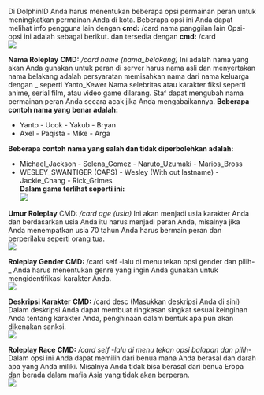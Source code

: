 Di DolphinID Anda harus menentukan beberapa opsi permainan peran untuk meningkatkan permainan Anda di kota.
Beberapa opsi ini Anda dapat melihat info pengguna lain dengan **cmd:** /card nama panggilan lain
Opsi-opsi ini adalah sebagai berikut. dan tersedia dengan **cmd:** /card                                              
![](https://i.gyazo.com/e2b78b1b27dff8382bd4463ba0910688.png)


**Nama Roleplay** **CMD:** _/card name (nama_belakang)_
Ini adalah nama yang akan Anda gunakan untuk peran di server harus nama asli dan menyertakan nama belakang adalah persyaratan memisahkan nama dari nama keluarga dengan _ seperti Yanto_Kewer
Nama selebritas atau karakter fiksi seperti anime, serial film, atau video game dilarang. Staf dapat mengubah nama permainan peran Anda secara acak jika Anda mengabaikannya.
**Beberapa contoh nama yang benar adalah:**                                                                               
- Yanto           - Ucok             - Yakub                - Bryan                             
- Axel            - Paqista          - Mike                 - Arga                             

**Beberapa contoh nama yang salah dan tidak diperbolehkan adalah:**                                                          
- Michael_Jackson         - Selena_Gomez               - Naruto_Uzumaki               - Marios_Bross                       
- WESLEY_SWANTIGER (CAPS) - Wesley (With out lastname) - Jackie_Chang                 - Rick_Grimes                       
**Dalam game terlihat seperti ini:**                                                                                             
![](https://i.gyazo.com/272392eeecff819e5f4bd85fc6ef0970.png)

**Umur Roleplay** CMD: _/card age (usia)_
Ini akan menjadi usia karakter Anda dan berdasarkan usia Anda itu harus menjadi peran Anda, misalnya jika Anda menempatkan usia 70 tahun Anda harus bermain peran dan berperilaku seperti orang tua.                                                                     
![](https://i.gyazo.com/d4491022f2d8fbab51f673a9cdd3ce84.png)

**Roleplay Gender** **CMD:** /card self -lalu di menu tekan opsi gender dan pilih- _
Anda harus menentukan genre yang ingin Anda gunakan untuk mengidentifikasi karakter Anda.                                                 
![](https://i.gyazo.com/0566b8f53b61ecb886a315ab7db84f27.png)

**Deskripsi Karakter** **CMD:** /card desc (Masukkan deskripsi Anda di sini)
Dalam deskripsi Anda dapat membuat ringkasan singkat sesuai keinginan Anda tentang karakter Anda, penghinaan dalam bentuk apa pun akan dikenakan sanksi.                                                                                                              
![](https://i.gyazo.com/127f25ea64613ce9f7f0cc0281cc72e5.png)

**Roleplay Race** **CMD:** _/card self -lalu di menu tekan opsi balapan dan pilih-_
Dalam opsi ini Anda dapat memilih dari benua mana Anda berasal dan darah apa yang Anda miliki. Misalnya Anda tidak bisa berasal dari benua Eropa dan berada dalam mafia Asia yang tidak akan berperan.                                                  
![](https://i.gyazo.com/17e83302a7b07804c39025901b472d2d.png)         
